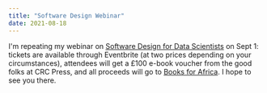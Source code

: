 ```yaml
---
title: "Software Design Webinar"
date: 2021-08-18
---
```


I'm repeating my webinar on [Software Design for Data Scientists][sd4ds] on Sept 1:
tickets are available through Eventbrite
(at two prices depending on your circumstances),
attendees will get a £100 e-book voucher from the good folks at CRC Press,
and all proceeds will go to [Books for Africa][b4a].
I hope to see you there.

[b4a]: https://www.booksforafrica.org/
[sd4ds]: @root/talks/sd4ds/
